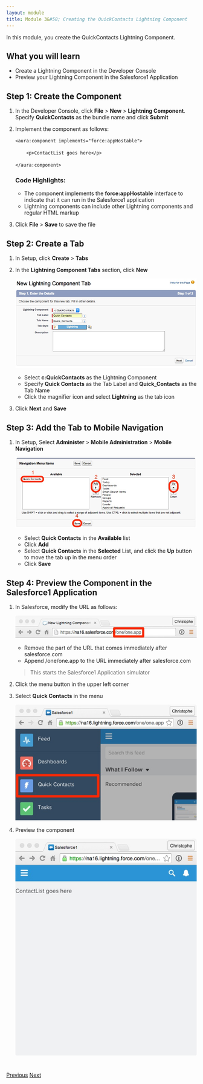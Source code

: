 ```yaml
---
layout: module
title: Module 3&#58; Creating the QuickContacts Lightning Component
---
```


In this module, you create the QuickContacts Lightning Component.

## What you will learn
- Create a Lightning Component in the Developer Console
- Preview your Lightning Component in the Salesforce1 Application


## Step 1: Create the Component

1. In the Developer Console, click **File** > **New** > **Lightning Component**. Specify **QuickContacts** as the bundle name and click **Submit**

2. Implement the component as follows:

    ```
    <aura:component implements="force:appHostable">

        <p>ContactList goes here</p>

    </aura:component>
    ```

    ### Code Highlights:
    - The component implements the **force:appHostable** interface to indicate that it can run in the Salesforce1 application
    - Lightning components can include other Lightning components and regular HTML markup

1. Click **File** > **Save** to save the file


## Step 2: Create a Tab

1. In Setup, click **Create** > **Tabs**

1. In the **Lightning Component Tabs** section, click **New**

    ![](images/lightning-component-tab.jpg)
    - Select **c:QuickContacts** as the Lightning Component
    - Specify **Quick Contacts** as the Tab Label and **Quick_Contacts** as the Tab Name
    - Click the magnifier icon and select **Lightning** as the tab icon

1. Click **Next** and **Save**


## Step 3: Add the Tab to Mobile Navigation

1. In Setup, Select **Administer** > **Mobile Administration** > **Mobile Navigation**

    ![](images/mobile_nav.jpg)
    - Select **Quick Contacts** in the **Available** list
    - Click **Add**
    - Select  **Quick Contacts** in the **Selected** List, and click the **Up** button to move the tab up in the menu order
    - Click **Save**


## Step 4: Preview the Component in the Salesforce1 Application

1. In Salesforce, modify the URL as follows:

    ![](images/oneapp.jpg)
    - Remove the part of the URL that comes immediately after salesforce.com
    - Append /one/one.app to the URL immediately after salesforce.com

    > This starts the Salesforce1 Application simulator

1. Click the menu button in the upper left corner

1. Select **Quick Contacts** in the menu

    ![](images/s1menu.jpg)

1. Preview the component

    ![](images/version1.jpg)

<div class="row" style="margin-top:40px;">
<div class="col-sm-12">
<a href="create-apex-controller.html" class="btn btn-default"><i class="glyphicon glyphicon-chevron-left"></i> Previous</a>
<a href="create-contactlist-component.html" class="btn btn-default pull-right">Next <i class="glyphicon glyphicon-chevron-right"></i></a>
</div>
</div>
